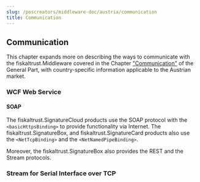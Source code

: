 ```yaml
---
slug: /poscreators/middleware-doc/austria/communication
title: Communication
---
```


## Communication

This chapter expands more on describing the ways to communicate with the fiskaltrust.Middleware covered in the Chapter ["Communication"](../../general/communication/communication.md) of the General Part, with country-specific information applicable to the Austrian market.

### WCF Web Service

#### SOAP

The fiskaltrust.SignatureCloud products use the SOAP protocol with the `<basicHttpsBinding>` to provide functionality via Internet. The fiskaltrust.SignatureBox, and fiskaltrust.SignatureCard products also use the `<NetTcpBinding>` and the `<NetNamedPipeBinding>`.

Moreover, the fiskaltrust.SignatureBox also provides the REST and the Stream protocols.

### Stream for Serial Interface over TCP
